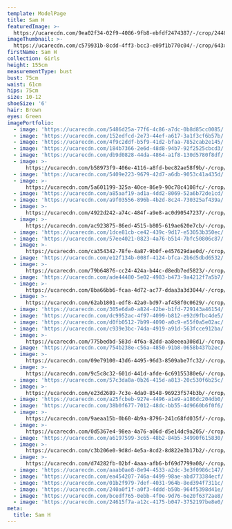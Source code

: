 ```yaml
---
template: ModelPage
title: Sam H
featuredImage: >-
  https://ucarecdn.com/9ea02f34-02f9-4086-9fb8-ebfdf2474387/-/crop/2448x1266/0,95/-/preview/
imageThumbnail: >-
  https://ucarecdn.com/c579931b-8cdd-4ff3-bcc3-e09f1b770c04/-/crop/643x974/572,413/-/preview/
firstName: Sam H
collection: Girls
height: 155cm
measurementType: bust
bust: 75cm
waist: 61cm
hips: 75cm
size: 10-12
shoeSize: '6'
hair: Brown
eyes: Green
imagePortfolio:
  - image: 'https://ucarecdn.com/5486d25a-77f6-4c86-a7dc-0b8d85cc0085/'
  - image: 'https://ucarecdn.com/152edfcd-2e73-44ef-a617-3a1f3cf6b57b/'
  - image: 'https://ucarecdn.com/4f9c2ddf-b5f9-41d2-bfaa-7852cab2e145/'
  - image: 'https://ucarecdn.com/184b7366-2e6d-48d8-94b7-92f2525cbcd3/'
  - image: 'https://ucarecdn.com/db9d0828-44da-4864-a1f8-130d5780f8df/'
  - image: >-
      https://ucarecdn.com/b58973f9-406e-4116-a8fd-bec82ae58f9b/-/crop/1444x2214/189,229/-/preview/
  - image: 'https://ucarecdn.com/5409e223-9679-42d7-a6db-9053c41a435d/'
  - image: >-
      https://ucarecdn.com/5a601199-325a-40ce-86e9-90c78c4108fc/-/crop/1485x2071/148,0/-/preview/
  - image: 'https://ucarecdn.com/a85aaf19-ad1a-4dd2-8069-52a6b72de1cd/'
  - image: 'https://ucarecdn.com/a9f03556-896b-4b2d-8c24-730325af439a/'
  - image: >-
      https://ucarecdn.com/4922d242-a74c-484f-a9e8-ac0d90547237/-/crop/1434x2081/107,367/-/preview/
  - image: >-
      https://ucarecdn.com/ac923875-86ed-4515-b805-619ae620e7cb/-/crop/1388x2448/245,0/-/preview/
  - image: 'https://ucarecdn.com/1dce81cb-ce42-439c-9d17-e53053b350ec/'
  - image: 'https://ucarecdn.com/57ee4021-0823-4a76-b514-7bfc50806c87/'
  - image: >-
      https://ucarecdn.com/ca354342-78fe-4a87-9b0f-e457629dae0d/-/crop/1526x2331/0,117/-/preview/
  - image: 'https://ucarecdn.com/e12f134b-008f-4124-bfca-2b6d5dbd6532/'
  - image: >-
      https://ucarecdn.com/79b64876-cc24-424a-b44c-d8edb7ed5823/-/crop/1802x1633/228,0/-/preview/
  - image: 'https://ucarecdn.com/ade44480-5e02-4983-b473-9a4212f7a5b7/'
  - image: >-
      https://ucarecdn.com/8ba66bb6-fcaa-4d72-ac77-ddaa3a3d3044/-/crop/1490x2203/0,245/-/preview/
  - image: >-
      https://ucarecdn.com/62ab1801-edf8-42a0-bd97-af458f0c0629/-/crop/2231x1633/78,0/-/preview/
  - image: 'https://ucarecdn.com/305e6da0-a824-42be-b1fd-729143a46154/'
  - image: 'https://ucarecdn.com/dc9952ac-4f97-4099-b812-e92d9fbc4de5/'
  - image: 'https://ucarecdn.com/d0fb0512-7b99-4090-a0c9-e55f0a5e02ac/'
  - image: 'https://ucarecdn.com/c939e3bc-74da-4919-a91d-563fcce912ba/'
  - image: >-
      https://ucarecdn.com/775bedbd-583d-4f6a-82dd-aa8eeea308d1/-/crop/1439x1846/107,602/-/preview/
  - image: 'https://ucarecdn.com/754b238e-c56a-4850-91b8-0658b437b2ec/'
  - image: >-
      https://ucarecdn.com/09e79100-43d6-4495-96d3-8509abe7fc32/-/crop/1516x2224/117,224/-/preview/
  - image: >-
      https://ucarecdn.com/9c5c8c32-601d-441d-afde-6c69155380e6/-/crop/1531x2341/41,107/-/preview/
  - image: 'https://ucarecdn.com/57c3da8a-0b26-415d-a813-20c530f6b25c/'
  - image: >-
      https://ucarecdn.com/e23d2689-7c3e-4da0-8548-96923f574b3b/-/crop/1357x2035/276,413/-/preview/
  - image: 'https://ucarecdn.com/a25fcbeb-927e-4496-a1e9-a186dc204db0/'
  - image: 'https://ucarecdn.com/38b0f677-7012-48dc-bb55-4d9660b6f0f6/'
  - image: >-
      https://ucarecdn.com/9aeaa15b-0b60-4b9a-8796-241c68fd035f/-/crop/1475x2448/158,0/-/preview/
  - image: >-
      https://ucarecdn.com/0d5367e4-98ea-4a76-a06d-d5e14dc9a205/-/crop/1531x2198/0,250/-/preview/
  - image: 'https://ucarecdn.com/a6197599-3c65-48b2-84b5-34990f615830/'
  - image: >-
      https://ucarecdn.com/c3b206e0-9d8d-4e5a-8cd2-8d822e3b17b2/-/crop/1546x2448/87,0/-/preview/
  - image: >-
      https://ucarecdn.com/d74282fb-02bf-4aaa-afb6-bf69d7799a08/-/crop/2305x1484/143,71/-/preview/
  - image: 'https://ucarecdn.com/aaab0ae8-8e94-4533-a2dc-3e3f0986c147/'
  - image: 'https://ucarecdn.com/ea454207-746a-4499-98ae-abd773384ecf/'
  - image: 'https://ucarecdn.com/01b2f979-7def-4031-964b-8ed394f7311c/'
  - image: 'https://ucarecdn.com/240a0f1f-a0f3-4ddd-b50b-964f5398d41e/'
  - image: 'https://ucarecdn.com/bcedf765-0ebb-4f0e-9d76-6e20f6372ae8/'
  - image: 'https://ucarecdn.com/24615f7a-a12c-4175-b047-3752197be8e0/'
meta:
  title: Sam H
---
```


